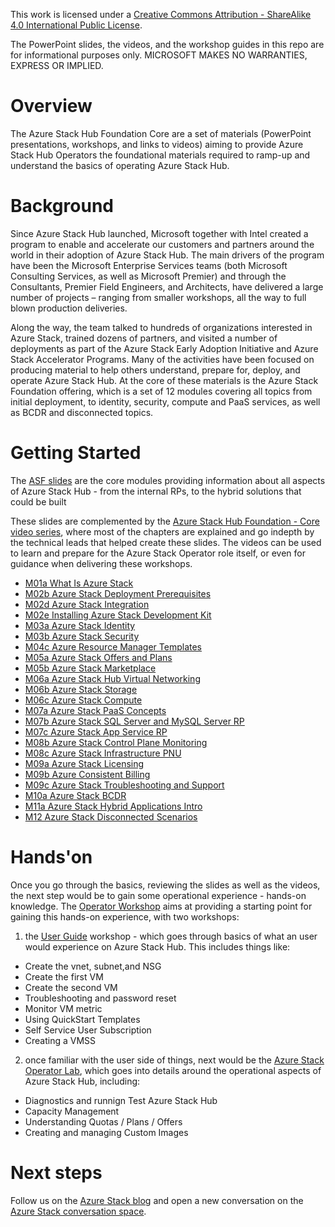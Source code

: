 This work is licensed under a [Creative Commons Attribution - ShareAlike 4.0 International Public License](https://creativecommons.org/licenses/by-sa/4.0/legalcode).

The PowerPoint slides, the videos, and the workshop guides in this repo are for informational purposes only. MICROSOFT MAKES NO WARRANTIES, EXPRESS OR IMPLIED.

# Overview

The Azure Stack Hub Foundation Core are a set of materials (PowerPoint presentations, workshops, and links to videos) aiming to provide Azure Stack Hub Operators the foundational materials required to ramp-up and understand the basics of operating Azure Stack Hub.

# Background

Since Azure Stack Hub launched, Microsoft together with Intel created a program to enable and accelerate our customers and partners around the world in their adoption of Azure Stack Hub. The main drivers of the program have been the Microsoft Enterprise Services teams (both Microsoft Consulting Services, as well as Microsoft Premier) and through the Consultants, Premier Field Engineers, and Architects, have delivered a large number of projects – ranging from smaller workshops, all the way to full blown production deliveries.

Along the way, the team talked to hundreds of organizations interested in Azure Stack, trained dozens of partners, and visited a number of deployments as part of the Azure Stack Early Adoption Initiative and Azure Stack Accelerator Programs. Many of the activities have been focused on producing material to help others understand, prepare for, deploy, and operate Azure Stack Hub. At the core of these materials is the Azure Stack Foundation offering, which is a set of 12 modules covering all topics from initial deployment, to identity, security, compute and PaaS services, as well as BCDR and disconnected topics.

 
# Getting Started

The [ASF slides](https://github.com/Azure-Samples/Azure-Stack-Hub-Foundation-Core/tree/master/ASF-slides) are the core modules providing information about all aspects of Azure Stack Hub - from the internal RPs, to the hybrid solutions that could be built

These slides are complemented by the [Azure Stack Hub Foundation - Core video series](https://aka.ms/azsasfvideos), where most of the chapters are explained and go indepth by the technical leads that helped create these slides. The videos can be used to learn and prepare for the Azure Stack Operator role itself, or even for guidance when delivering these workshops.

* [M01a What Is Azure Stack](https://youtu.be/xbzlKJcMoCU?list=PLF1fEGG5LcdHdTns6TN-uVhqs66ax6VkE)
* [M02b Azure Stack Deployment Prerequisites](https://youtu.be/ZYYvfGJKoxk?list=PLF1fEGG5LcdHdTns6TN-uVhqs66ax6VkE)
* [M02d Azure Stack Integration](https://youtu.be/3wzn1bdQ9mU?list=PLF1fEGG5LcdHdTns6TN-uVhqs66ax6VkE)
* [M02e Installing Azure Stack Development Kit](https://youtu.be/4P8xEocW9ik?list=PLF1fEGG5LcdHdTns6TN-uVhqs66ax6VkE)
* [M03a Azure Stack Identity](https://youtu.be/bDYfN-OGB4I?list=PLF1fEGG5LcdHdTns6TN-uVhqs66ax6VkE)
* [M03b Azure Stack Security](https://youtu.be/e6ao7Jqz_EQ?list=PLF1fEGG5LcdHdTns6TN-uVhqs66ax6VkE)
* [M04c Azure Resource Manager Templates](https://youtu.be/ncXXZaHx3kA?list=PLF1fEGG5LcdHdTns6TN-uVhqs66ax6VkE)
* [M05a Azure Stack Offers and Plans](https://youtu.be/WUYNU9z7cyw?list=PLF1fEGG5LcdHdTns6TN-uVhqs66ax6VkE)
* [M05b Azure Stack Marketplace](https://youtu.be/xo2B5ohl6rU?list=PLF1fEGG5LcdHdTns6TN-uVhqs66ax6VkE)
* [M06a Azure Stack Hub Virtual Networking](https://youtu.be/cQuvO6Za2Ng?list=PLF1fEGG5LcdHdTns6TN-uVhqs66ax6VkE)
* [M06b Azure Stack Storage](https://youtu.be/Z6bWEutd4ww?list=PLF1fEGG5LcdHdTns6TN-uVhqs66ax6VkE)
* [M06c Azure Stack Compute](https://youtu.be/0OZuTbK7pts?list=PLF1fEGG5LcdHdTns6TN-uVhqs66ax6VkE)
* [M07a Azure Stack PaaS Concepts](https://youtu.be/MJU9-8vv23M?list=PLF1fEGG5LcdHdTns6TN-uVhqs66ax6VkE)
* [M07b Azure Stack SQL Server and MySQL Server RP](https://youtu.be/2yUPEa2Br-k?list=PLF1fEGG5LcdHdTns6TN-uVhqs66ax6VkE)
* [M07c Azure Stack App Service RP](https://youtu.be/TnWT0hLwnDw?list=PLF1fEGG5LcdHdTns6TN-uVhqs66ax6VkE)
* [M08b Azure Stack Control Plane Monitoring](https://youtu.be/j5c_pD1aq20?list=PLF1fEGG5LcdHdTns6TN-uVhqs66ax6VkE)
* [M08c Azure Stack Infrastructure PNU](https://youtu.be/Fx6QBYcBX3M?list=PLF1fEGG5LcdHdTns6TN-uVhqs66ax6VkE)
* [M09a Azure Stack Licensing](https://youtu.be/UMDB0qBtvXs?list=PLF1fEGG5LcdHdTns6TN-uVhqs66ax6VkE)
* [M09b Azure Consistent Billing](https://youtu.be/GiGs36JTi48?list=PLF1fEGG5LcdHdTns6TN-uVhqs66ax6VkE)
* [M09c Azure Stack Troubleshooting and Support](https://youtu.be/rJT9xjUm3U0?list=PLF1fEGG5LcdHdTns6TN-uVhqs66ax6VkE)
* [M10a Azure Stack BCDR](https://youtu.be/x7szE5Nui7Y?list=PLF1fEGG5LcdHdTns6TN-uVhqs66ax6VkE)
* [M11a Azure Stack Hybrid Applications Intro](https://youtu.be/to8D7Xl9SU8?list=PLF1fEGG5LcdHdTns6TN-uVhqs66ax6VkE)
* [M12 Azure Stack Disconnected Scenarios](https://youtu.be/bZBKfx4qZIQ?list=PLF1fEGG5LcdHdTns6TN-uVhqs66ax6VkE)

# Hands'on

Once you go through the basics, reviewing the slides as well as the videos, the next step would be to gain some operational experience - hands-on knowledge. 
The [Operator Workshop](https://github.com/Azure-Samples/Azure-Stack-Hub-Foundation-Core/blob/master/OperatorWorkshop) aims at providing a starting point for gaining this hands-on experience, with two workshops:

1. the [User Guide](https://github.com/Azure-Samples/Azure-Stack-Hub-Foundation-Core/blob/master/OperatorWorkshop/azure-stack-hub-lab-guide-user.md) workshop - which goes through basics of what an user would experience on Azure Stack Hub. This includes things like:
* Create the vnet, subnet,and NSG
* Create the first VM
* Create the second VM
* Troubleshooting and password reset
* Monitor VM metric
* Using QuickStart Templates
* Self Service User Subscription
* Creating a VMSS

2. once familiar with the user side of things, next would be the [Azure Stack Operator Lab](https://github.com/Azure-Samples/Azure-Stack-Hub-Foundation-Core/blob/master/OperatorWorkshop/azure-stack-hub-lab-guide-operator.md), which goes into details around the operational aspects of Azure Stack Hub, including:

* Diagnostics and runnign Test Azure Stack Hub
* Capacity Management
* Understanding Quotas / Plans / Offers
* Creating and managing Custom Images

# Next steps

Follow us on the [Azure Stack blog](https://techcommunity.microsoft.com/t5/azure-stack-blog/bg-p/AzureStackBlog) and open a new conversation on the [Azure Stack conversation space](https://techcommunity.microsoft.com/t5/azure-stack/bd-p/AzureStack).
